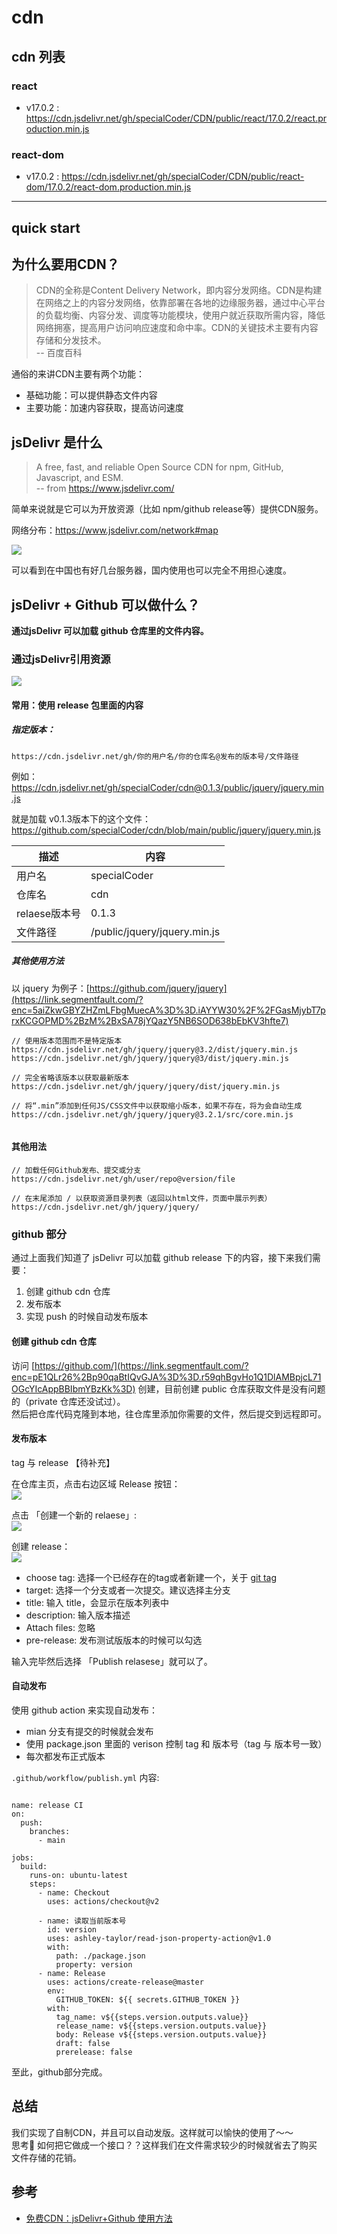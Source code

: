 # cdn

## cdn 列表

### react

 - v17.0.2 : https://cdn.jsdelivr.net/gh/specialCoder/CDN/public/react/17.0.2/react.production.min.js

### react-dom

 - v17.0.2 : https://cdn.jsdelivr.net/gh/specialCoder/CDN/public/react-dom/17.0.2/react-dom.production.min.js



---

## quick start

为什么要用CDN？
---------

> CDN的全称是Content Delivery Network，即内容分发网络。CDN是构建在网络之上的内容分发网络，依靠部署在各地的边缘服务器，通过中心平台的负载均衡、内容分发、调度等功能模块，使用户就近获取所需内容，降低网络拥塞，提高用户访问响应速度和命中率。CDN的关键技术主要有内容存储和分发技术。  
> \-- 百度百科

通俗的来讲CDN主要有两个功能：

*   基础功能：可以提供静态文件内容
*   主要功能：加速内容获取，提高访问速度

jsDelivr 是什么
------------

> A free, fast, and reliable Open Source CDN for npm, GitHub, Javascript, and ESM.  
> \-- from https://www.jsdelivr.com/

简单来说就是它可以为开放资源（比如 npm/github release等）提供CDN服务。

网络分布：https://www.jsdelivr.com/network#map

![](https://segmentfault.com/img/bVcXK9F)

可以看到在中国也有好几台服务器，国内使用也可以完全不用担心速度。

jsDelivr + Github 可以做什么？
------------------------

**通过jsDelivr 可以加载 github 仓库里的文件内容。** 

### 通过jsDelivr引用资源

![](https://segmentfault.com/img/bVcXK1X)

#### 常用：使用 release 包里面的内容

##### 指定版本：

```
https://cdn.jsdelivr.net/gh/你的用户名/你的仓库名@发布的版本号/文件路径
```

例如：https://cdn.jsdelivr.net/gh/specialCoder/cdn@0.1.3/public/jquery/jquery.min.js

就是加载 v0.1.3版本下的这个文件：https://github.com/specialCoder/cdn/blob/main/public/jquery/jquery.min.js

| 描述 | 内容 |
| --- | --- |
| 用户名 | specialCoder |
| 仓库名 | cdn |
| relaese版本号 | 0.1.3 |
| 文件路径 | /public/jquery/jquery.min.js |

##### 其他使用方法

以 jquery 为例子：[https://github.com/jquery/jquery](https://link.segmentfault.com/?enc=5aiZkwGBYZHZmLFbgMuecA%3D%3D.iAYYW30%2F%2FGasMjybT7prxKCGOPMD%2BzM%2BxSA78jYQazY5NB6SOD638bEbKV3hfte7)

```
// 使用版本范围而不是特定版本
https://cdn.jsdelivr.net/gh/jquery/jquery@3.2/dist/jquery.min.js   https://cdn.jsdelivr.net/gh/jquery/jquery@3/dist/jquery.min.js
 
// 完全省略该版本以获取最新版本
https://cdn.jsdelivr.net/gh/jquery/jquery/dist/jquery.min.js
 
// 将“.min”添加到任何JS/CSS文件中以获取缩小版本，如果不存在，将为会自动生成
https://cdn.jsdelivr.net/gh/jquery/jquery@3.2.1/src/core.min.js
 
```

#### 其他用法

```
// 加载任何Github发布、提交或分支
https://cdn.jsdelivr.net/gh/user/repo@version/file

// 在末尾添加 / 以获取资源目录列表（返回以html文件，页面中展示列表）
https://cdn.jsdelivr.net/gh/jquery/jquery/
```

### github 部分

通过上面我们知道了 jsDelivr 可以加载 github release 下的内容，接下来我们需要：

1.  创建 github cdn 仓库
2.  发布版本
3.  实现 push 的时候自动发布版本

#### 创建 github cdn 仓库

访问 [https://github.com/](https://link.segmentfault.com/?enc=pE1QLr26%2Bp90qaBtIQvGJA%3D%3D.r59qhBgvHo1Q1DlAMBpjcL71OGcYIcAppBBIbmYBzKk%3D) 创建，目前创建 public 仓库获取文件是没有问题的（private 仓库还没试过）。  
然后把仓库代码克隆到本地，往仓库里添加你需要的文件，然后提交到远程即可。

#### 发布版本

tag 与 release 【待补充】

在仓库主页，点击右边区域 Release 按钮：  
![](https://segmentfault.com/img/bVcXK8J)

点击 「创建一个新的 relaese」:  
![](https://segmentfault.com/img/bVcXK8I)

创建 release：  
![](https://segmentfault.com/img/bVcXK8W)

*   choose tag: 选择一个已经存在的tag或者新建一个，关于 [git tag](https://link.segmentfault.com/?enc=IrzuyhOPpJdHhALXjhcYFA%3D%3D.FlO0s%2Bnz42iO8EwZtHfwZVWghXZsNn%2BAXFU3SQJYp%2BScD%2BvpsXFQDZQTa9EceHfJLrCcAzy6tA%2Bi7aGJ0sHF9fKXf3MBXz91ohKXpmjrM%2Ft4Y8%2BahGyvYlMK8HC7Ex60)
*   target: 选择一个分支或者一次提交。建议选择主分支
*   title: 输入 title，会显示在版本列表中
*   description: 输入版本描述
*   Attach files: 忽略
*   pre-release: 发布测试版版本的时候可以勾选

输入完毕然后选择 「Publish relasese」就可以了。

#### 自动发布

使用 github action 来实现自动发布：

*   mian 分支有提交的时候就会发布
*   使用 package.json 里面的 verison 控制 tag 和 版本号（tag 与 版本号一致）
*   每次都发布正式版本

`.github/workflow/publish.yml` 内容:

```

name: release CI
on:
  push:
    branches:
      - main

jobs:
  build:
    runs-on: ubuntu-latest
    steps:
      - name: Checkout
        uses: actions/checkout@v2

      - name: 读取当前版本号
        id: version
        uses: ashley-taylor/read-json-property-action@v1.0
        with:
          path: ./package.json
          property: version
      - name: Release
        uses: actions/create-release@master
        env:
          GITHUB_TOKEN: ${{ secrets.GITHUB_TOKEN }}
        with:
          tag_name: v${{steps.version.outputs.value}}
          release_name: v${{steps.version.outputs.value}}
          body: Release v${{steps.version.outputs.value}}
          draft: false
          prerelease: false
```

至此，github部分完成。



总结
--

我们实现了自制CDN，并且可以自动发版。这样就可以愉快的使用了～～  
思考🤔 如何把它做成一个接口？？这样我们在文件需求较少的时候就省去了购买 文件存储的花销。

参考
--
*   [免费CDN：jsDelivr+Github 使用方法](https://zhuanlan.zhihu.com/p/76951130)

